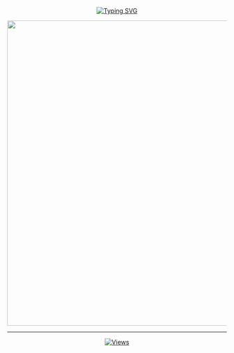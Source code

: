<div align="center">


 [![Typing SVG](https://readme-typing-svg.herokuapp.com?font=Rockstar-ExtraBold&color=F01&lines=NURO+ＭＤ+V1+ＷＨＡＴＳＡＰＰ+ＢＯＴ)](https://git.io/typing-svg)
<p align="center">
<a href="https://github.com/ASITHA-MD/ASITHA-MD">
    <img src=https://i.ibb.co/0GhKf6N/20241120-113020.jpg"  width="700px">
</a>
<hr>

 <p align="center">

  <a href="https://github.com/Tharakadilshan0423/NURO-MD1">
    <img src="https://hits.seeyoufarm.com/api/count/incr/badge.svg?url=https%3A%2F%2Fgithub.com%2FASITHA-MD%2FASITHA-MD&count_bg=%2379C83D&title_bg=%23555555&icon=gitpod.svg&icon_color=%23E7E7E7&title=Views&edge_flat=false" alt="Views"/></a>
</hr>
